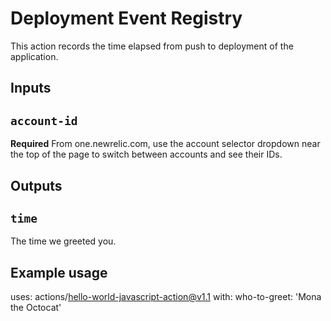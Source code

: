 # Deployment Event Registry

This action records the time elapsed from push to deployment of the application.

## Inputs

## `account-id`

**Required** From one.newrelic.com, use the account selector dropdown near the top of the page to switch between accounts and see their IDs.

## Outputs

## `time`

The time we greeted you.

## Example usage

uses: actions/hello-world-javascript-action@v1.1
with:
  who-to-greet: 'Mona the Octocat'